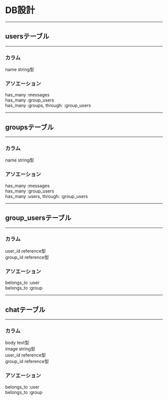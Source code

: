 # DB設計

--------------------------------
## usersテーブル
--------------------------------
### カラム
name string型
### アソエーション
has_many :messages  
has_many :group_users  
has_many :groups, through: :group_users

--------------------------------
## groupsテーブル
--------------------------------
### カラム
name string型
### アソエーション
has_many :messages  
has_many :group_users  
has_many :users, through: :group_users

--------------------------------
## group_usersテーブル
--------------------------------
### カラム
user_id reference型  
group_id reference型
### アソエーション
belongs_to :user  
belongs_to :group

---------------------------------
## chatテーブル
---------------------------------
### カラム
body text型  
image string型  
user_id reference型  
group_id reference型
### アソエーション
belongs_to :user  
belongs_to :group
